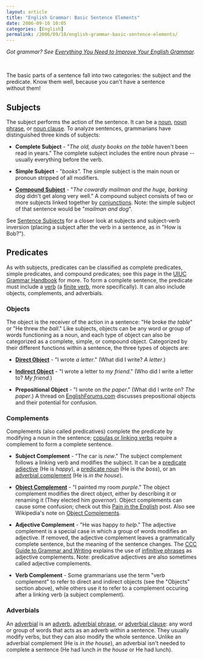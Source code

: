 ```yaml
---
layout: article
title: "English Grammar: Basic Sentence Elements"
date: 2006-09-10 10:05
categories: [English]
permalink: /2006/09/10/english-grammar-basic-sentence-elements/
---
```

<em>Got grammar? See </em><a href="http://learningnerd.com/2006/09/26/everything-you-need-to-improve-your-english-grammar/"><em>Everything You Need to Improve Your English Grammar</em></a><em>.</em>
<p class="MsoNormal">&nbsp;</p>
The basic parts of a sentence fall into two categories: the subject and the predicate. Know them well, because you can't have a sentence without them!
<h2>Subjects</h2>
The subject performs the action of the sentence. It can be a <a href="http://learningnerd.com/2006/08/29/english-parts-of-speech-nouns-and-pronouns/" title="Nouns and Pronouns">noun</a>, <a href="http://learningnerd.com/2006/09/06/english-grammar-types-of-phrases/" title="Types of Phrases">noun phrase</a>, or <a href="http://learningnerd.com/2006/09/08/english-grammar-types-of-clauses/" title="Types of Clauses">noun clause</a>. To analyze sentences, grammarians have distinguished three kinds of subjects:
<ul>
	<li><strong>Complete Subject</strong> - "<em>The old, dusty books on the table </em>haven't been read in years." The complete subject includes the entire noun phrase -- usually everything before the verb.</li>
</ul>
<ul>
	<li><strong>Simple Subject</strong> - "<em>books". </em>The simple subject is the main noun or pronoun stripped of all modifiers.</li>
</ul>
<ul>
	<li><a target="_blank" href="http://www.tiscali.co.uk/reference/dictionaries/english/data/d0081795.html" title="Dictionary of English - Compound Subject"><strong>Compound Subject</strong></a> - "<em>The cowardly mailman and the huge, barking dog</em> didn't get along very well." A compound subject consists of two or more subjects linked together by <a href="http://learningnerd.com/2006/09/04/english-parts-of-speech-prepositions-conjunctions-and-interjections/" title="Prepositions, Conjunctions, and Interjections">conjunctions</a>. Note: the simple subject of that sentence would be "<em>mailman and dog</em>".</li>
</ul>
See <a target="_blank" href="http://grammar.ccc.commnet.edu/grammar/subjects.htm">Sentence Subjects</a> for a closer look at subjects and subject-verb inversion (placing a subject after the verb in a sentence, as in "How is Bob?").
<h2>Predicates</h2>
As with subjects, predicates can be classified as complete predicates, simple predicates, and compound predicates; see this page in the <a target="_blank" href="http://www.english.uiuc.edu/CWS/wWORKSHOP/writer_resources/grammar_handbook/subjects_predicates.htm#predicates" title="Subjects and Predicates - Predicates">UIUC Grammar Handbook</a> for more. To form a complete sentence, the predicate must include a <a href="http://learningnerd.com/2006/08/31/english-parts-of-speech-verbs/" title="Verbs">verb</a> (a <a target="_blank" href="http://www.usingenglish.com/glossary/finite-verb.html" title="UsingEnglish.com Glossary - Finite Verbs">finite verb</a>, more specifically). It can also include objects, complements, and adverbials.
<h3>Objects</h3>
The object is the receiver of the action in a sentence: "He broke <em>the table</em>" or "He threw <em>the ball</em>." Like subjects, objects can be any word or group of words functioning as a noun, and each type of object can also be categorized as a complete, simple, or compound object. Categorized by their different functions within a sentence, the three types of objects are:
<ul>
	<li><a target="_blank" href="http://www.ucalgary.ca/UofC/eduweb/grammar/course/sentence/2_2c.htm"><strong>Direct Object</strong></a> - "I wrote <em>a letter</em>." (What did I write? <em>A letter</em>.)</li>
</ul>
<ul>
	<li><a target="_blank" href="http://www.ucalgary.ca/UofC/eduweb/grammar/course/sentence/2_2d.htm"><strong>Indirect Object</strong></a> - "I wrote a letter to <em>my friend</em>." (Who did I write a letter to? <em>My friend</em>.)</li>
</ul>
<ul>
	<li><strong>Prepositional Object</strong> - "I wrote on <em>the paper</em>." (What did I write on? <em>The paper</em>.) A thread on <a target="_blank" href="http://www.englishforums.com/English/PrepositionalObjectComplement-PrepositionOtherConfusingStuff/bnmrr/Post.htm" title="Prepositional Object, Complement of Preposition and other confusing stuff.">EnglishForums.com</a> discusses prepositional objects and their potential for confusion.</li>
</ul>
<h3>Complements</h3>
Complements (also called predicatives) complete the predicate by modifying a noun in the sentence; <a href="http://learningnerd.com/2006/08/31/english-parts-of-speech-verbs/#types" title="Verbs - Types of Verbs">copulas or linking verbs</a> require a complement to form a complete sentence.
<ul>
	<li><strong>Subject Complement</strong> - "The car is <em>new</em>." The subject complement follows a linking verb and modifies the subject. It can be a <a target="_blank" href="http://www.sil.org/LINGUISTICS/GlossaryOfLinguisticTerms/WhatIsAPredicateAdjective.htm">predicate adjective</a> (He is <em>happy</em>), a <a target="_blank" href="http://www.sil.org/LINGUISTICS/GlossaryOfLinguisticTerms/WhatIsAPredicateNoun.htm">predicate noun</a> (He is <em>the boss</em>), or an <a target="_blank" href="http://en.wikipedia.org/wiki/Complement_%28linguistics%29#Adverbials_as_complements" title="Wikipedia - Complement - Adverbials as Complements">adverbial complement</a> (He is <em>in the house</em>).</li>
</ul>
<ul>
	<li><a target="_blank" href="http://www.bartelby.com/68/80/4180.html" title="The Columbia Guide to Standard American English - Object Complement"><strong>Object Complement</strong></a> - "I painted my room <em>purple</em>." The object complement modifies the direct object, either by describing it or renaming it (They elected him <em>governor</em>). Object complements can cause some confusion; check out this <a target="_blank" href="http://www.painintheenglish.com/post.php?id=815" title="P.I.T.E - Adverb or adjective? Or something else?">Pain in the English</a> post. Also see Wikipedia's note on <a target="_blank" href="http://en.wikipedia.org/wiki/Complement_%28linguistics%29#Object_complements" title="Complement - Object Complements">Object Complements</a>.</li>
</ul>
<ul>
	<li><strong>Adjective Complement</strong> - "He was happy <em>to help</em>." The adjective complement is a special case in which a group of words modifies an adjective. If removed, the adjective complement leaves a grammatically complete sentence, but the meaning of the sentence changes. The <a target="_blank" href="http://grammar.ccc.commnet.edu/grammar/gerunds.htm#adjective_complement" title="Gerunds and Infinitives - Their Noun Roles - Adjective Complement">CCC Guide to Grammar and Writing</a> explains the use of <a href="http://learningnerd.com/2006/09/06/english-grammar-types-of-phrases/" title="Types of Phrases">infinitive phrases</a> as adjective complements. Note: predicative adjectives are also sometimes called adjective complements.</li>
</ul>
<ul>
	<li><strong>Verb Complement</strong> - Some grammarians use the term "verb complement" to refer to direct and indirect objects (see the "Objects" section above), while others use it to refer to a complement occuring after a linking verb (a subject complement).</li>
</ul>
<h3>Adverbials</h3>
An <a href="http://learningnerd.com/2006/09/02/english-parts-of-speech-adjectives-determiners-and-adverbs/#adverbials" title="Adjectives, Determiners, and Adverbs - Adverbials">adverbial</a> is an <a href="http://learningnerd.com/2006/09/02/english-parts-of-speech-adjectives-determiners-and-adverbs/#adverbs" title="Adjectives, Determiners, and Adverbs - Adverbs">adverb</a>, <a href="http://learningnerd.com/2006/09/06/english-grammar-types-of-phrases/" title="Types of Phrases">adverbial phrase</a>, or <a href="http://learningnerd.com/2006/09/08/english-grammar-types-of-clauses/" title="Types of Clauses">adverbial clause</a>: any word or group of words that acts as an adverb within a sentence. They usually modify verbs, but they can also modify the whole sentence. Unlike an adverbial complement (He is <em>in the house</em>), an adverbial isn't needed to complete a sentence (He had lunch <em>in the house</em> or He had lunch).
